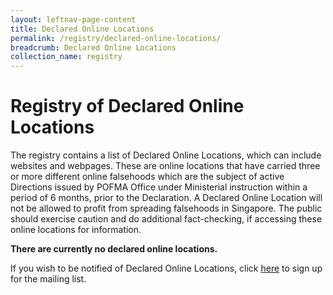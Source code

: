 ```yaml
---
layout: leftnav-page-content
title: Declared Online Locations
permalink: /registry/declared-online-locations/
breadcrumb: Declared Online Locations
collection_name: registry
---
```


# Registry of Declared Online Locations


The registry contains a list of Declared Online Locations, which can include websites and webpages. 
These are online locations that have carried three or more different online falsehoods which are the subject of active Directions issued by POFMA Office under Ministerial instruction within a period of 6 months, prior to the Declaration.
A Declared Online Location will not be allowed to profit from spreading falsehoods in Singapore.
The public should exercise caution and do additional fact-checking, if accessing these online locations for information. 

**There are currently no declared online locations.**

If you wish to be notified of Declared Online Locations, click [here](https://form.gov.sg/5d91d428f23aa800126c6335) to sign up for the mailing list. 
